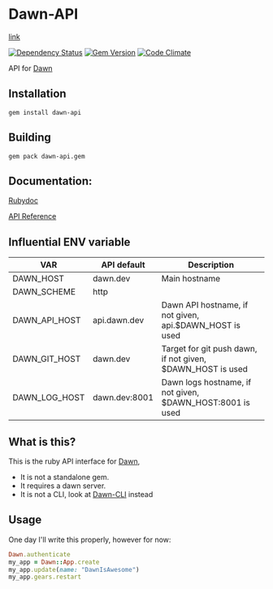 Dawn-API
========
[link](https://github.com/dawn/dawn-api)

[![Dependency Status](https://gemnasium.com/dawn/dawn-api.svg)](https://gemnasium.com/dawn/dawn-api)
[![Gem Version](https://badge.fury.io/rb/dawn-api.svg)](http://badge.fury.io/rb/dawn-api)
[![Code Climate](https://codeclimate.com/github/dawn/dawn-api.png)](https://codeclimate.com/github/dawn/dawn-api)

API for [Dawn](https://github.com/dawn/dawn)

## Installation
```shell
gem install dawn-api
```

## Building
```shell
gem pack dawn-api.gem
```

## Documentation:
[Rubydoc](http://rubydoc.info/gems/dawn-api)

[API Reference](http://dawn.github.io/docs/)

## Influential ENV variable
| VAR           | API default   | Description                                                |
| ------------- | ------------- | ---------------------------------------------------------- |
| DAWN_HOST     | dawn.dev      | Main hostname                                              |
| DAWN_SCHEME   | http          |                                                            |
| DAWN_API_HOST | api.dawn.dev  | Dawn API hostname, if not given, api.$DAWN_HOST is used    |
| DAWN_GIT_HOST | dawn.dev      | Target for git push dawn, if not given, $DAWN_HOST is used |
| DAWN_LOG_HOST | dawn.dev:8001 | Dawn logs hostname, if not given, $DAWN_HOST:8001 is used  |

## What is this?
This is the ruby API interface for [Dawn](https://github.com/dawn/dawn),
- It is not a standalone gem.
- It requires a dawn server.
- It is not a CLI, look at [Dawn-CLI](https://github.com/dawn/dawn-cli) instead

## Usage
One day I'll write this properly, however for now:

```ruby
Dawn.authenticate
my_app = Dawn::App.create
my_app.update(name: "DawnIsAwesome")
my_app.gears.restart
```
